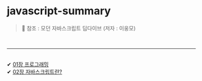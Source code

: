 # javascript-summary

> 📌 참조 : 모던 자바스크립트 딥다이브 (저자 : 이웅모)

<br >
<hr />
<br />
✔︎ <a href="https://velog.io/@benqu94/01%EC%9E%A5-%ED%94%84%EB%A1%9C%EA%B7%B8%EB%9E%98%EB%B0%8D-fxm7o5iu">01장 프로그래밍</a><br/>
✔︎ <a href="https://velog.io/@benqu94/02%EC%9E%A5-%EC%9E%90%EB%B0%94%EC%8A%A4%ED%81%AC%EB%A6%BD%ED%8A%B8%EB%9E%80">02장 자바스크립트란?</a>
